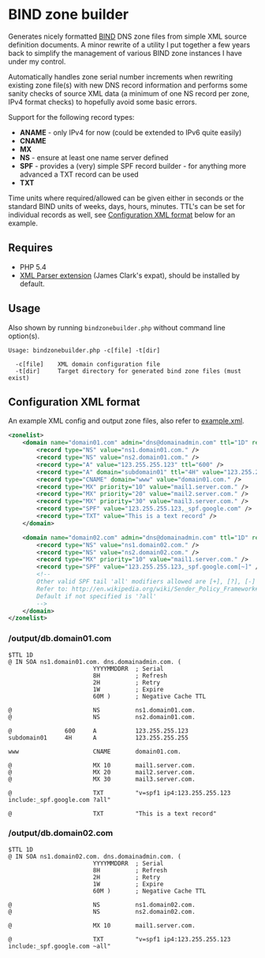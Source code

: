# BIND zone builder
Generates nicely formatted [BIND](http://en.wikipedia.org/wiki/BIND) DNS zone files from simple XML source definition documents. A minor rewrite of a utility I put together a few years back to simplify the management of various BIND zone instances I have under my control.

Automatically handles zone serial number increments when rewriting existing zone file(s) with new DNS record information and performs some sanity checks of source XML data (a minimum of one NS record per zone, IPv4 format checks) to hopefully avoid some basic errors.

Support for the following record types:

- **ANAME** - only IPv4 for now (could be extended to IPv6 quite easily)
- **CNAME**
- **MX**
- **NS** - ensure at least one name server defined
- **SPF** - provides a (very) simple SPF record builder - for anything more advanced a TXT record can be used
- **TXT**

Time units where required/allowed can be given either in seconds or the standard BIND units of weeks, days, hours, minutes. TTL's can be set for individual records as well, see [Configuration XML format](#configuration-xml-format) below for an example.

## Requires
- PHP 5.4
- [XML Parser extension](http://www.php.net/manual/en/book.xml.php) (James Clark's expat), should be installed by default.

## Usage
Also shown by running `bindzonebuilder.php` without command line option(s).

	Usage: bindzonebuilder.php -c[file] -t[dir]

	  -c[file]    XML domain configuration file
	  -t[dir]     Target directory for generated bind zone files (must exist)

## Configuration XML format
An example XML config and output zone files, also refer to [example.xml](example.xml).

```xml
<zonelist>
	<domain name="domain01.com" admin="dns@domainadmin.com" ttl="1D" refresh="8H" retry="2H" expire="1W" negttl="60M">
		<record type="NS" value="ns1.domain01.com." />
		<record type="NS" value="ns2.domain01.com." />
		<record type="A" value="123.255.255.123" ttl="600" />
		<record type="A" domain="subdomain01" ttl="4H" value="123.255.255.255" />
		<record type="CNAME" domain="www" value="domain01.com." />
		<record type="MX" priority="10" value="mail1.server.com." />
		<record type="MX" priority="20" value="mail2.server.com." />
		<record type="MX" priority="30" value="mail3.server.com." />
		<record type="SPF" value="123.255.255.123,_spf.google.com" />
		<record type="TXT" value="This is a text record" />
	</domain>

	<domain name="domain02.com" admin="dns@domainadmin.com" ttl="1D" refresh="8H" retry="2H" expire="1W" negttl="60M">
		<record type="NS" value="ns1.domain02.com." />
		<record type="NS" value="ns2.domain02.com." />
		<record type="MX" priority="10" value="mail1.server.com." />
		<record type="SPF" value="123.255.255.123,_spf.google.com[~]" />
		<!--
		Other valid SPF tail 'all' modifiers allowed are [+], [?], [-]
		Refer to: http://en.wikipedia.org/wiki/Sender_Policy_Framework#Qualifiers
		Default if not specified is '?all'
		-->
	</domain>
</zonelist>
```

### /output/db.domain01.com

	$TTL 1D
	@ IN SOA ns1.domain01.com. dns.domainadmin.com. (
							YYYYMMDDRR	; Serial
							8H			; Refresh
							2H			; Retry
							1W			; Expire
							60M )		; Negative Cache TTL

	@						NS			ns1.domain01.com.
	@						NS			ns2.domain01.com.

	@				600		A			123.255.255.123
	subdomain01		4H		A			123.255.255.255

	www						CNAME		domain01.com.

	@						MX 10		mail1.server.com.
	@						MX 20		mail2.server.com.
	@						MX 30		mail3.server.com.

	@						TXT			"v=spf1 ip4:123.255.255.123 include:_spf.google.com ?all"

	@						TXT			"This is a text record"

### /output/db.domain02.com

	$TTL 1D
	@ IN SOA ns1.domain02.com. dns.domainadmin.com. (
							YYYYMMDDRR	; Serial
							8H			; Refresh
							2H			; Retry
							1W			; Expire
							60M )		; Negative Cache TTL

	@						NS			ns1.domain02.com.
	@						NS			ns2.domain02.com.

	@						MX 10		mail1.server.com.

	@						TXT			"v=spf1 ip4:123.255.255.123 include:_spf.google.com ~all"
